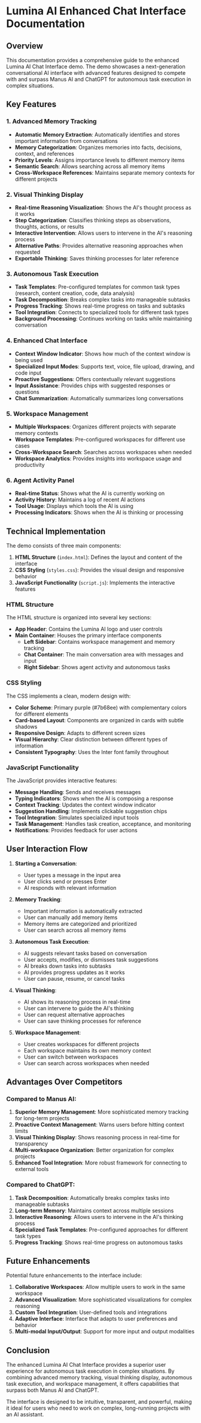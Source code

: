 # Lumina AI Enhanced Chat Interface Documentation

## Overview

This documentation provides a comprehensive guide to the enhanced Lumina AI Chat Interface demo. The demo showcases a next-generation conversational AI interface with advanced features designed to compete with and surpass Manus AI and ChatGPT for autonomous task execution in complex situations.

## Key Features

### 1. Advanced Memory Tracking
- **Automatic Memory Extraction**: Automatically identifies and stores important information from conversations
- **Memory Categorization**: Organizes memories into facts, decisions, context, and references
- **Priority Levels**: Assigns importance levels to different memory items
- **Semantic Search**: Allows searching across all memory items
- **Cross-Workspace References**: Maintains separate memory contexts for different projects

### 2. Visual Thinking Display
- **Real-time Reasoning Visualization**: Shows the AI's thought process as it works
- **Step Categorization**: Classifies thinking steps as observations, thoughts, actions, or results
- **Interactive Intervention**: Allows users to intervene in the AI's reasoning process
- **Alternative Paths**: Provides alternative reasoning approaches when requested
- **Exportable Thinking**: Saves thinking processes for later reference

### 3. Autonomous Task Execution
- **Task Templates**: Pre-configured templates for common task types (research, content creation, code, data analysis)
- **Task Decomposition**: Breaks complex tasks into manageable subtasks
- **Progress Tracking**: Shows real-time progress on tasks and subtasks
- **Tool Integration**: Connects to specialized tools for different task types
- **Background Processing**: Continues working on tasks while maintaining conversation

### 4. Enhanced Chat Interface
- **Context Window Indicator**: Shows how much of the context window is being used
- **Specialized Input Modes**: Supports text, voice, file upload, drawing, and code input
- **Proactive Suggestions**: Offers contextually relevant suggestions
- **Input Assistance**: Provides chips with suggested responses or questions
- **Chat Summarization**: Automatically summarizes long conversations

### 5. Workspace Management
- **Multiple Workspaces**: Organizes different projects with separate memory contexts
- **Workspace Templates**: Pre-configured workspaces for different use cases
- **Cross-Workspace Search**: Searches across workspaces when needed
- **Workspace Analytics**: Provides insights into workspace usage and productivity

### 6. Agent Activity Panel
- **Real-time Status**: Shows what the AI is currently working on
- **Activity History**: Maintains a log of recent AI actions
- **Tool Usage**: Displays which tools the AI is using
- **Processing Indicators**: Shows when the AI is thinking or processing

## Technical Implementation

The demo consists of three main components:

1. **HTML Structure** (`index.html`): Defines the layout and content of the interface
2. **CSS Styling** (`styles.css`): Provides the visual design and responsive behavior
3. **JavaScript Functionality** (`script.js`): Implements the interactive features

### HTML Structure

The HTML structure is organized into several key sections:

- **App Header**: Contains the Lumina AI logo and user controls
- **Main Container**: Houses the primary interface components
  - **Left Sidebar**: Contains workspace management and memory tracking
  - **Chat Container**: The main conversation area with messages and input
  - **Right Sidebar**: Shows agent activity and autonomous tasks

### CSS Styling

The CSS implements a clean, modern design with:

- **Color Scheme**: Primary purple (#7b68ee) with complementary colors for different elements
- **Card-based Layout**: Components are organized in cards with subtle shadows
- **Responsive Design**: Adapts to different screen sizes
- **Visual Hierarchy**: Clear distinction between different types of information
- **Consistent Typography**: Uses the Inter font family throughout

### JavaScript Functionality

The JavaScript provides interactive features:

- **Message Handling**: Sends and receives messages
- **Typing Indicators**: Shows when the AI is composing a response
- **Context Tracking**: Updates the context window indicator
- **Suggestion Handling**: Implements clickable suggestion chips
- **Tool Integration**: Simulates specialized input tools
- **Task Management**: Handles task creation, acceptance, and monitoring
- **Notifications**: Provides feedback for user actions

## User Interaction Flow

1. **Starting a Conversation**:
   - User types a message in the input area
   - User clicks send or presses Enter
   - AI responds with relevant information

2. **Memory Tracking**:
   - Important information is automatically extracted
   - User can manually add memory items
   - Memory items are categorized and prioritized
   - User can search across all memory items

3. **Autonomous Task Execution**:
   - AI suggests relevant tasks based on conversation
   - User accepts, modifies, or dismisses task suggestions
   - AI breaks down tasks into subtasks
   - AI provides progress updates as it works
   - User can pause, resume, or cancel tasks

4. **Visual Thinking**:
   - AI shows its reasoning process in real-time
   - User can intervene to guide the AI's thinking
   - User can request alternative approaches
   - User can save thinking processes for reference

5. **Workspace Management**:
   - User creates workspaces for different projects
   - Each workspace maintains its own memory context
   - User can switch between workspaces
   - User can search across workspaces when needed

## Advantages Over Competitors

### Compared to Manus AI:

1. **Superior Memory Management**: More sophisticated memory tracking for long-term projects
2. **Proactive Context Management**: Warns users before hitting context limits
3. **Visual Thinking Display**: Shows reasoning process in real-time for transparency
4. **Multi-workspace Organization**: Better organization for complex projects
5. **Enhanced Tool Integration**: More robust framework for connecting to external tools

### Compared to ChatGPT:

1. **Task Decomposition**: Automatically breaks complex tasks into manageable subtasks
2. **Long-term Memory**: Maintains context across multiple sessions
3. **Interactive Reasoning**: Allows users to intervene in the AI's thinking process
4. **Specialized Task Templates**: Pre-configured approaches for different task types
5. **Progress Tracking**: Shows real-time progress on autonomous tasks

## Future Enhancements

Potential future enhancements to the interface include:

1. **Collaborative Workspaces**: Allow multiple users to work in the same workspace
2. **Advanced Visualization**: More sophisticated visualizations for complex reasoning
3. **Custom Tool Integration**: User-defined tools and integrations
4. **Adaptive Interface**: Interface that adapts to user preferences and behavior
5. **Multi-modal Input/Output**: Support for more input and output modalities

## Conclusion

The enhanced Lumina AI Chat Interface provides a superior user experience for autonomous task execution in complex situations. By combining advanced memory tracking, visual thinking display, autonomous task execution, and workspace management, it offers capabilities that surpass both Manus AI and ChatGPT.

The interface is designed to be intuitive, transparent, and powerful, making it ideal for users who need to work on complex, long-running projects with an AI assistant.
